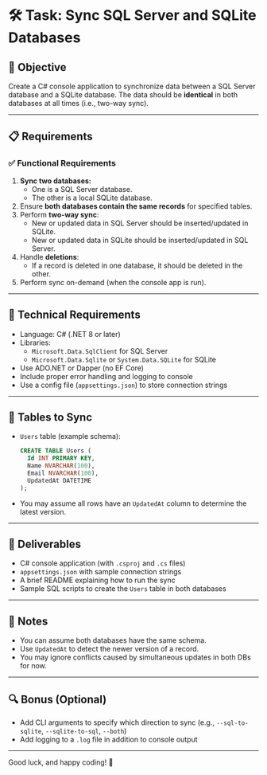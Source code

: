 # 🛠 Task: Sync SQL Server and SQLite Databases

## 🎯 Objective
Create a C# console application to synchronize data between a SQL Server database and a SQLite database. The data should be **identical** in both databases at all times (i.e., two-way sync).

---

## 📋 Requirements

### ✅ Functional Requirements
1. **Sync two databases:**
   - One is a SQL Server database.
   - The other is a local SQLite database.
2. Ensure **both databases contain the same records** for specified tables.
3. Perform **two-way sync**:
   - New or updated data in SQL Server should be inserted/updated in SQLite.
   - New or updated data in SQLite should be inserted/updated in SQL Server.
4. Handle **deletions**:
   - If a record is deleted in one database, it should be deleted in the other.
5. Perform sync on-demand (when the console app is run).

---

## 🧱 Technical Requirements
- Language: C# (.NET 8 or later)
- Libraries:
  - `Microsoft.Data.SqlClient` for SQL Server
  - `Microsoft.Data.Sqlite` or `System.Data.SQLite` for SQLite
- Use ADO.NET or Dapper (no EF Core)
- Include proper error handling and logging to console
- Use a config file (`appsettings.json`) to store connection strings

---

## 📁 Tables to Sync
- `Users` table (example schema):
  ```sql
  CREATE TABLE Users (
    Id INT PRIMARY KEY,
    Name NVARCHAR(100),
    Email NVARCHAR(100),
    UpdatedAt DATETIME
  );
  ```
- You may assume all rows have an `UpdatedAt` column to determine the latest version.

---

## 🚀 Deliverables
- C# console application (with `.csproj` and `.cs` files)
- `appsettings.json` with sample connection strings
- A brief README explaining how to run the sync
- Sample SQL scripts to create the `Users` table in both databases

---

## 📝 Notes
- You can assume both databases have the same schema.
- Use `UpdatedAt` to detect the newer version of a record.
- You may ignore conflicts caused by simultaneous updates in both DBs for now.

---

## 🔍 Bonus (Optional)
- Add CLI arguments to specify which direction to sync (e.g., `--sql-to-sqlite`, `--sqlite-to-sql`, `--both`)
- Add logging to a `.log` file in addition to console output


---

Good luck, and happy coding! 🚀
